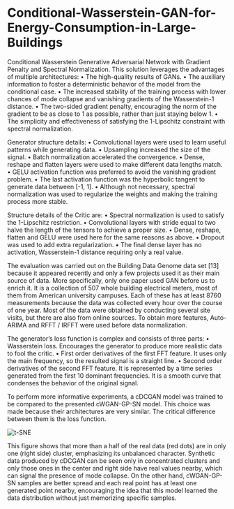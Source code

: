 # Conditional-Wasserstein-GAN-for-Energy-Consumption-in-Large-Buildings

Conditional Wasserstein Generative Adversarial Network with Gradient Penalty and Spectral Normalization. This solution leverages the advantages of multiple architectures:
•	The high-quality results of GANs.
•	The auxiliary information to foster a deterministic behavior of the model from the conditional case.
•	The increased stability of the training process with lower chances of mode collapse and vanishing gradients of the Wasserstein-1 distance.
•	The two-sided gradient penalty, encouraging the norm of the gradient to be as close to 1 as possible, rather than just staying below 1.
•	The simplicity and effectiveness of satisfying the 1-Lipschitz constraint with spectral normalization.

Generator structure details:
•	Convolutional layers were used to learn useful patterns while generating data.
•	Upsampling increased the size of the signal.
•	Batch normalization accelerated the convergence.
•	Dense, reshape and flatten layers were used to make different data lengths match.
•	GELU activation function was preferred to avoid the vanishing gradient problem.
•	The last activation function was the hyperbolic tangent to generate data between [-1, 1].
•	Although not necessary, spectral normalization was used to regularize the weights and making the training process more stable.

Structure details of the Critic are:
•	Spectral normalization is used to satisfy the 1-Lipschitz restriction.
•	Convolutional layers with stride equal to two halve the length of the tensors to achieve a proper size.
•	Dense, reshape, flatten and GELU were used here for the same reasons as above.
•	Dropout was used to add extra regularization.
•	The final dense layer has no activation, Wasserstein-1 distance requiring only a real value.

The evaluation was carried out on the Building Data Genome data set [13] because it appeared recently and only a few projects used it as their main source of data. More specifically, only one paper used GAN before us to enrich it. It is a collection of 507 whole building electrical meters, most of them from American university campuses. Each of these has at least 8760 measurements because the data was collected every hour over the course of one year. Most of the data were obtained by conducting several site visits, but there are also from online sources. To obtain more features, Auto-ARIMA and RFFT / IRFFT were used before data normalization.

The generator’s loss function is complex and consists of three parts:
•	Wasserstein loss. Encourages the generator to produce more realistic data to fool the critic.
•	First order derivatives of the first FFT feature. It uses only the main frequency, so the resulted signal is a straight line.
•	Second order derivatives of the second FFT feature. It is represented by a time series generated from the first 10 dominant frequencies. It is a smooth curve that condenses the behavior of the original signal.

To perform more informative experiments, a cDCGAN model was trained to be compared to the presented cWGAN-GP-SN model. This choice was made because their architectures are very similar. The critical difference between them is the loss function.

![t-SNE](https://user-images.githubusercontent.com/57152280/164080677-7465967d-a5a3-4b94-9da2-8aa016b1b015.png)

This figure shows that more than a half of the real data (red dots) are in only one (right side) cluster, emphasizing its unbalanced character. Synthetic data produced by cDCGAN can be seen only in concentrated clusters and only those ones in the center and right side have real values nearby, which can signal the presence of mode collapse. On the other hand, cWGAN-GP-SN samples are better spread and each real point has at least one generated point nearby, encouraging the idea that this model learned the data distribution without just memorizing specific samples.
